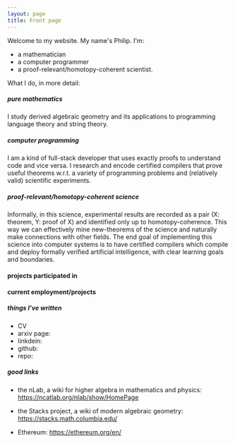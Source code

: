 ```yaml
---
layout: page
title: Front page
---
```


Welcome to my website. My name's Philip. I'm:

* a mathematician
* a computer programmer
* a proof-relevant/homotopy-coherent scientist.


What I do, in more detail:

##### pure mathematics

I study derived algebraic geometry and its applications to programming language theory and string theory.

##### computer programming 

I am a kind of full-stack developer that uses exactly proofs to understand code and vice versa. I research and encode certified compilers that prove useful theorems w.r.t. a variety of programming problems and (relatively valid) scientific experiments.

##### proof-relevant/homotopy-coherent science

Informally, in this science, experimental results are recorded as a pair (X: theorem, Y: proof of X) and identified only up to homotopy-coherence. This way we can effectively mine new-theorems of the science and naturally make connections with other fields. The end goal of implementing this science into computer systems is to have certified compilers which compile and deploy formally verified artificial intelligence, with clear learning goals and boundaries.

#### projects participated in


#### current employment/projects


##### things I've written

* CV
* arxiv page: 
* linkdein: 
* github: 
* repo:


##### good links

* the nLab, a wiki for higher algebra in mathematics and physics: https://ncatlab.org/nlab/show/HomePage

* the Stacks project, a wiki of modern algebraic geometry: https://stacks.math.columbia.edu/

* Ethereum: https://ethereum.org/en/

